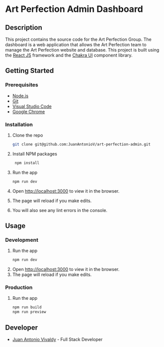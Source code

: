 # Art Perfection Admin Dashboard

## Description

This project contains the source code for the Art Perfection Group. The dashboard is a web
application that allows the Art Perfection team to manage the Art Perfection website and
database. This project is built using the [React JS](https://reactjs.org/) framework and
the [Chakra UI](https://chakra-ui.com/) component library.

## Getting Started

### Prerequisites

- [Node.js](https://nodejs.org/en/)
- [Git](https://git-scm.com/)
- [Visual Studio Code](https://code.visualstudio.com/)
- [Google Chrome](https://www.google.com/chrome/)

### Installation

1. Clone the repo
   ```sh
   git clone git@github.com:JuanAntonioV/art-perfection-admin.git
   ```

2. Install NPM packages
   ```sh
    npm install
    ```

3. Run the app
    ```sh
    npm run dev
    ```
4. Open [http://localhost:3000](http://localhost:3000) to view it in the browser.
5. The page will reload if you make edits.
6. You will also see any lint errors in the console.

## Usage

### Development

1. Run the app
   ```sh
   npm run dev
   ```
2. Open [http://localhost:3000](http://localhost:3000) to view it in the browser.
3. The page will reload if you make edits.

### Production

1. Run the app
   ```sh
   npm run build
   npm run preview
   ```

## Developer

- [Juan Antonio Vivaldy](https://github.com/JuanAntonioV) - Full Stack Developer